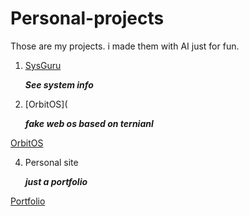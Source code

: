 # Personal-projects
Those are my projects. i made them with AI just for fun.

1. [SysGuru](https://github.com/blank9485/SysGuru.github.io)

   ***See system info***



3. [OrbitOS](

   ***fake web os based on ternianl***

[OrbitOS](OrbitOS.github.io)

4. Personal site

    ***just a portfolio***

[Portfolio](blank9485.github.io)
